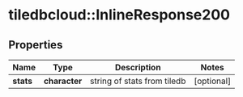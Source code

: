 # tiledbcloud::InlineResponse200

## Properties
Name | Type | Description | Notes
------------ | ------------- | ------------- | -------------
**stats** | **character** | string of stats from tiledb | [optional] 



